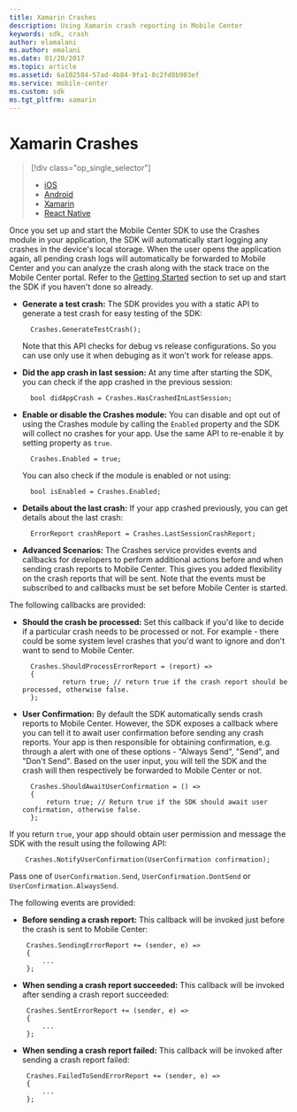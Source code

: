 ```yaml
---
title: Xamarin Crashes
description: Using Xamarin crash reporting in Mobile Center
keywords: sdk, crash
author: elamalani
ms.author: emalani
ms.date: 01/20/2017
ms.topic: article
ms.assetid: 6a102584-57ad-4b84-9fa1-8c2fd8b903ef
ms.service: mobile-center
ms.custom: sdk
ms.tgt_pltfrm: xamarin
---
```


# Xamarin Crashes

> [!div class="op_single_selector"]
> * [iOS](ios.md)
> * [Android](android.md)
> * [Xamarin](xamarin.md)
> * [React Native](react-native.md)

Once you set up and start the Mobile Center SDK to use the Crashes module in your application, the SDK will automatically start logging any crashes in the device's local storage. When the user opens the application again, all pending crash logs will automatically be forwarded to Mobile Center and you can analyze the crash along with the stack trace on the Mobile Center portal. Refer to the [Getting Started](~/sdk/getting-started/xamarin.md) section to set up and start the SDK if you haven't done so already.

* **Generate a test crash:** The SDK provides you with a static API to generate a test crash for easy testing of the SDK:

        Crashes.GenerateTestCrash();

    Note that this API checks for debug vs release configurations. So you can use only use it when debuging as it won't work for release apps.

* **Did the app crash in last session:** At any time after starting the SDK, you can check if the app crashed in the previous session:

        bool didAppCrash = Crashes.HasCrashedInLastSession;

* **Enable or disable the Crashes module:**  You can disable and opt out of using the Crashes module by calling the `Enabled` property and the SDK will collect no crashes for your app. Use the same API to re-enable it by setting property as `true`.

        Crashes.Enabled = true;

    You can also check if the module is enabled or not using:

        bool isEnabled = Crashes.Enabled;

* **Details about the last crash:** If your app crashed previously, you can get details about the last crash:

        ErrorReport crashReport = Crashes.LastSessionCrashReport;

* **Advanced Scenarios:**  The Crashes service provides events and callbacks for developers to perform additional actions before and when sending crash reports to Mobile Center. This gives you added flexibility on the crash reports that will be sent.
Note that the events must be subscribed to and callbacks must be set before Mobile Center is started.

The following callbacks are provided:

* **Should the crash be processed:** Set this callback if you'd like to decide if a particular crash needs to be processed or not. For example - there could be some system level crashes that you'd want to ignore and don't want to send to Mobile Center.

        Crashes.ShouldProcessErrorReport = (report) =>
        {
                return true; // return true if the crash report should be processed, otherwise false.
        };


* **User Confirmation:** By default the SDK automatically sends crash reports to Mobile Center. However, the SDK exposes a callback where you can tell it to await user confirmation before sending any crash reports.
    Your app is then responsible for obtaining confirmation, e.g. through a alert with one of these options - "Always Send", "Send", and "Don't Send". Based on the user input, you will tell the SDK and the crash will then respectively be forwarded to Mobile Center or not.

        Crashes.ShouldAwaitUserConfirmation = () =>
        {
            return true; // Return true if the SDK should await user confirmation, otherwise false.
        };

 If you return `true`, your app should obtain user permission and message the SDK with the result using the following API:

        Crashes.NotifyUserConfirmation(UserConfirmation confirmation);

 Pass one of `UserConfirmation.Send`, `UserConfirmation.DontSend` or `UserConfirmation.AlwaysSend`.

 The following events are provided:

 * **Before sending a crash report:** This callback will be invoked just before the crash is sent to Mobile Center:

        Crashes.SendingErrorReport += (sender, e) =>
        {
        	...
        };

 * **When sending a crash report succeeded:** This callback will be invoked after sending a crash report succeeded:

        Crashes.SentErrorReport += (sender, e) =>
        {
        	...
        };

 * **When sending a crash report failed:** This callback will be invoked after sending a crash report failed:

        Crashes.FailedToSendErrorReport += (sender, e) =>
        {
        	...
        };
